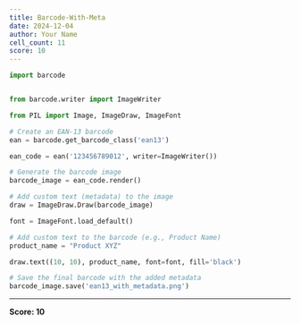 ```yaml
---
title: Barcode-With-Meta
date: 2024-12-04
author: Your Name
cell_count: 11
score: 10
---
```


```python
import barcode



```


```python
from barcode.writer import ImageWriter

```


```python
from PIL import Image, ImageDraw, ImageFont


```


```python
# Create an EAN-13 barcode
ean = barcode.get_barcode_class('ean13')

```


```python
ean_code = ean('123456789012', writer=ImageWriter())


```


```python
# Generate the barcode image
barcode_image = ean_code.render()


```


```python
# Add custom text (metadata) to the image
draw = ImageDraw.Draw(barcode_image)

```


```python
font = ImageFont.load_default()


```


```python
# Add custom text to the barcode (e.g., Product Name)
product_name = "Product XYZ"

```


```python
draw.text((10, 10), product_name, font=font, fill='black')


```


```python
# Save the final barcode with the added metadata
barcode_image.save('ean13_with_metadata.png')
```


---
**Score: 10**
